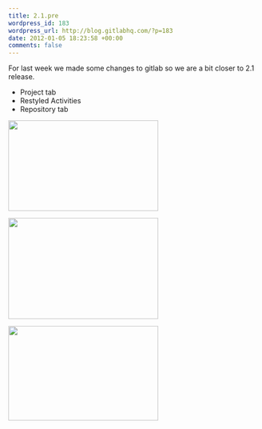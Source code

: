 ```yaml
--- 
title: 2.1.pre
wordpress_id: 183
wordpress_url: http://blog.gitlabhq.com/?p=183
date: 2012-01-05 18:23:58 +00:00
comments: false
---
```

For last week we made some changes to gitlab so we are a bit closer to 2.1 release.

<ul>	
<li>Project tab</li>
<li>Restyled Activities</li>
<li>Repository tab</li>
</ul>


<a href="http://blog.gitlabhq.com/wp-content/uploads/2012/01/activities.png"><img src="http://blog.gitlabhq.com/wp-content/uploads/2012/01/activities-300x181.png" alt="" title="activities" width="300" height="181" class="alignnone size-medium wp-image-184" /></a>

<a href="http://blog.gitlabhq.com/wp-content/uploads/2012/01/repo.png"><img src="http://blog.gitlabhq.com/wp-content/uploads/2012/01/repo-300x202.png" alt="" title="repo" width="300" height="202" class="alignnone size-medium wp-image-185" /></a>

<a href="http://blog.gitlabhq.com/wp-content/uploads/2012/01/tags.png"><img src="http://blog.gitlabhq.com/wp-content/uploads/2012/01/tags-300x189.png" alt="" title="tags" width="300" height="189" class="alignnone size-medium wp-image-186" /></a>
